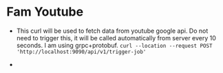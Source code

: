 # Fam Youtube

- This curl will be used to fetch data from youtube google api. Do not need to trigger this, it will be called automatically from server every 10 seconds. I am using grpc+protobuf.
  `curl --location --request POST 'http://localhost:9090/api/v1/trigger-job'
  `

- 